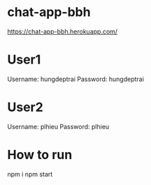 # chat-app-bbh

https://chat-app-bbh.herokuapp.com/
# User1
  Username: hungdeptrai 
  Password: hungdeptrai
# User2
  Username: plhieu
  Password: plhieu

# How to run
npm i 
npm start
